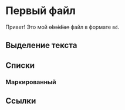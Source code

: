 # Первый файл

Привет! Это мой ~~obsidian~~ файл в формате `md`.

## Выделение текста

## Списки

### Маркированный

## Ссылки
